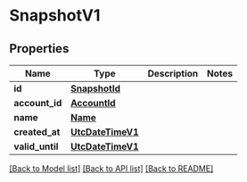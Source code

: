 # SnapshotV1

## Properties
Name | Type | Description | Notes
------------ | ------------- | ------------- | -------------
**id** | [**SnapshotId**](SnapshotId.md) |  | 
**account_id** | [**AccountId**](AccountId.md) |  | 
**name** | [**Name**](Name.md) |  | 
**created_at** | [**UtcDateTimeV1**](UtcDateTimeV1.md) |  | 
**valid_until** | [**UtcDateTimeV1**](UtcDateTimeV1.md) |  | 

[[Back to Model list]](../README.md#documentation-for-models) [[Back to API list]](../README.md#documentation-for-api-endpoints) [[Back to README]](../README.md)

